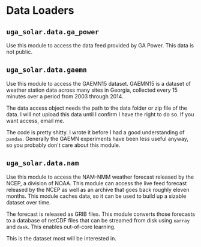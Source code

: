 # Data Loaders


## `uga_solar.data.ga_power`

Use this module to access the data feed provided by GA Power. This data is not public.


## `uga_solar.data.gaemn`

Use this module to access the GAEMN15 dataset. GAEMN15 is a dataset of weather station data across many sites in Georgia, collected every 15 minutes over a period from 2003 through 2014.

The data access object needs the path to the data folder or zip file of the data. I will not upload this data until I confirm I have the right to do so. If you want access, email me.

The code is pretty shitty. I wrote it before I had a good understanding of `pandas`. Generally the GAEMN experiments have been less useful anyway, so you probably don't care about this module.


## `uga_solar.data.nam`

Use this module to access the NAM-NMM weather forecast released by the NCEP, a division of NOAA. This module can access the live feed forecast released by the NCEP as well as an archive that goes back roughly eleven months. This module caches data, so it can be used to build up a sizable dataset over time.

The forecast is released as GRIB files. This module converts those forecasts to a database of netCDF files that can be streamed from disk using `xarray` and `dask`. This enables out-of-core learning.

This is the dataset most will be interested in.
